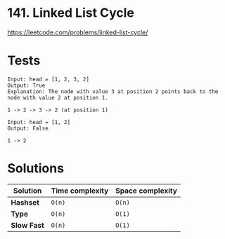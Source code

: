 # 141. Linked List Cycle

https://leetcode.com/problems/linked-list-cycle/


# Tests

```
Input: head = [1, 2, 3, 2]
Output: True
Explanation: The node with value 3 at position 2 points back to the node with value 2 at position 1.

1 -> 2 -> 3 -> 2 (at position 1) 
```

```
Input: head = [1, 2]
Output: False

1 -> 2
```


# Solutions

| Solution      | Time complexity | Space complexity |
|---------------|-----------------|------------------|
| **Hashset**   | `O(n)`          | `O(n)`           |
| **Type**      | `O(n)`          | `O(1)`           |
| **Slow Fast** | `O(n)`          | `O(1)`           |
